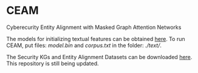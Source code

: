 # CEAM
Cyberecurity Entity Alignment with Masked Graph Attention Networks

The models for initializing textual features can be obtained [here](https://drive.google.com/drive/folders/1dtjSxrmKGfCVpf3oUMFwKjmP0aWGCG7H?usp=sharing). 
To run CEAM, put files: _model.bin_ and _corpus.txt_ in the folder: _./text/_.

The Security KGs and Entity Alignment Datasets can be downloaded [here](https://drive.google.com/drive/folders/1k_jt0sydD4V1aSiZsEX__5snVjx0wVeK?usp=sharing). This repository is still being updated.
